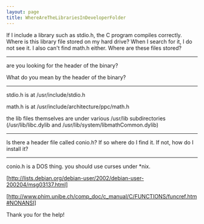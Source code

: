 ```yaml
---
layout: page
title: WhereAreTheLibrariesInDeveloperFolder
---
```


If I include a library such as stdio.h, the C program compiles correctly.  Where is this library file stored on my hard drive?  When I search for it, I do not see it.  I also can't find math.h either.  Where are these files stored?

----

are you looking for the header of the binary?

What do you mean by the header of the binary?

----

stdio.h is at /usr/include/stdio.h

math.h is at /usr/include/architecture/ppc/math.h

the lib files themselves are under various /usr/lib subdirectories (/usr/lib/libc.dylib and /usr/lib/system/libmathCommon.dylib)

----

Is there a header file called conio.h?  If so where do I find it.  If not, how do I install it?

----

conio.h is a DOS thing. you should use curses under *nix.

[http://lists.debian.org/debian-user/2002/debian-user-200204/msg03137.html]

[http://www.phim.unibe.ch/comp_doc/c_manual/C/FUNCTIONS/funcref.htm#NONANSI]

Thank you for the help!
